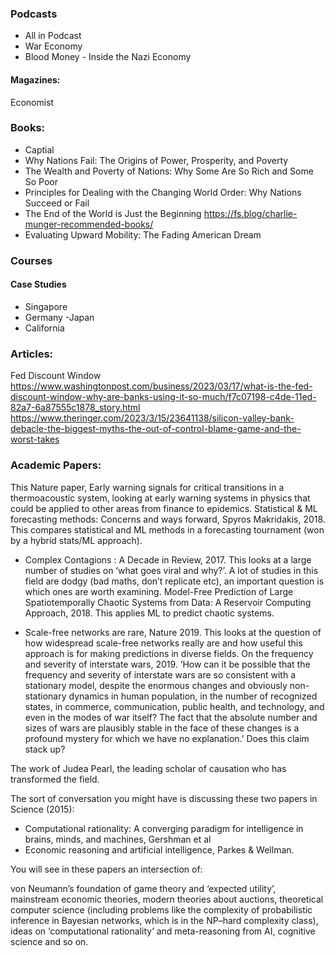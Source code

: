 
### Podcasts

- All in Podcast
- War Economy
- Blood Money - Inside the Nazi Economy

#### Magazines:

Economist

### Books:

- Captial
- Why Nations Fail: The Origins of Power, Prosperity, and Poverty
- The Wealth and Poverty of Nations: Why Some Are So Rich and Some So Poor
- Principles for Dealing with the Changing World Order: Why Nations Succeed or Fail
- The End of the World is Just the Beginning https://fs.blog/charlie-munger-recommended-books/
- Evaluating Upward Mobility: The Fading American Dream


### Courses


#### Case Studies

-  Singapore
- Germany
 -Japan
 - California


###  Articles:
Fed Discount Window https://www.washingtonpost.com/business/2023/03/17/what-is-the-fed-discount-window-why-are-banks-using-it-so-much/f7c07198-c4de-11ed-82a7-6a87555c1878_story.html
https://www.theringer.com/2023/3/15/23641138/silicon-valley-bank-debacle-the-biggest-myths-the-out-of-control-blame-game-and-the-worst-takes



### Academic Papers:

This Nature paper, Early warning signals for critical transitions in a thermoacoustic system, looking at early warning systems in physics that could be applied to other areas from finance to epidemics.
Statistical & ML forecasting methods: Concerns and ways forward, Spyros Makridakis, 2018. This compares statistical and ML methods in a forecasting tournament (won by a hybrid stats/ML approach).

- Complex Contagions : A Decade in Review, 2017. This looks at a large number of studies on ‘what goes viral and why?’. A lot of studies in this field are dodgy (bad maths, don’t replicate etc), an important question is which ones are worth examining.
Model-Free Prediction of Large Spatiotemporally Chaotic Systems from Data: A Reservoir Computing Approach, 2018. This applies ML to predict chaotic systems.

- Scale-free networks are rare, Nature 2019. This looks at the question of how widespread scale-free networks really are and how useful this approach is for making predictions in diverse fields. 
On the frequency and severity of interstate wars, 2019. ‘How can it be possible that the frequency and severity of interstate wars are so consistent with a stationary model, despite the enormous changes and obviously non-stationary dynamics in human population, in the number of recognized states, in commerce, communication, public health, and technology, and even in the modes of war itself? The fact that the absolute number and sizes of wars are plausibly stable in the face of these changes is a profound mystery for which we have no explanation.’ Does this claim stack up?

The work of Judea Pearl, the leading scholar of causation who has transformed the field. 


The sort of conversation you might have is discussing these two papers in Science (2015): 

- Computational rationality: A converging paradigm for intelligence in brains, minds, and machines, Gershman et al 
- Economic reasoning and artificial intelligence, Parkes & Wellman. 

You will see in these papers an intersection of:

von Neumann’s foundation of game theory and ‘expected utility’,
mainstream economic theories,
modern theories about auctions,
theoretical computer science (including problems like the complexity of probabilistic inference in Bayesian networks, which is in the NP–hard complexity class),
ideas on ‘computational rationality’ and meta-reasoning from AI, cognitive science and so on.
